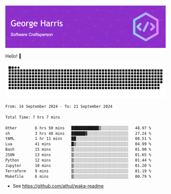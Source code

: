 ![img](./assets/github-header.png)

Hello! :wave:

<div align="center">
  <img  src="https://raw.githubusercontent.com/1999AZZAR/1999AZZAR/readme/resources/grid-snake.svg" alt="snake" />
</div>

<!--START_SECTION:waka-->

```txt
From: 14 September 2024 - To: 21 September 2024

Total Time: 7 hrs 7 mins

Other        6 hrs 50 mins   ████████████▒░░░░░░░░░░░░   48.97 %
sh           3 hrs 48 mins   ██████▓░░░░░░░░░░░░░░░░░░   27.24 %
YAML         1 hr 11 mins    ██░░░░░░░░░░░░░░░░░░░░░░░   08.51 %
Lua          41 mins         █▒░░░░░░░░░░░░░░░░░░░░░░░   04.99 %
Bash         15 mins         ▒░░░░░░░░░░░░░░░░░░░░░░░░   01.90 %
JSON         13 mins         ▒░░░░░░░░░░░░░░░░░░░░░░░░   01.65 %
Python       12 mins         ▒░░░░░░░░░░░░░░░░░░░░░░░░   01.44 %
Jupyter      10 mins         ▒░░░░░░░░░░░░░░░░░░░░░░░░   01.20 %
Terraform    9 mins          ▒░░░░░░░░░░░░░░░░░░░░░░░░   01.19 %
Makefile     6 mins          ▒░░░░░░░░░░░░░░░░░░░░░░░░   00.79 %
```

<!--END_SECTION:waka-->

- See <https://github.com/athul/waka-readme>
